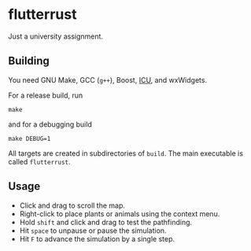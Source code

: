# flutterrust

Just a university assignment.

## Building

You need GNU Make, GCC (`g++`), Boost, [ICU](http://site.icu-project.org), and wxWidgets.

For a release build, run

    make

and for a debugging build

    make DEBUG=1

All targets are created in subdirectories of `build`.  The main executable is called
`flutterrust`.

## Usage

*   Click and drag to scroll the map.
*   Right-click to place plants or animals using the context menu.
*   Hold `shift` and click and drag to test the pathfinding.
*   Hit `space` to unpause or pause the simulation.
*   Hit `F` to advance the simulation by a single step.

<!-- vim: set tw=90 sts=-1 sw=4 et spell: -->
